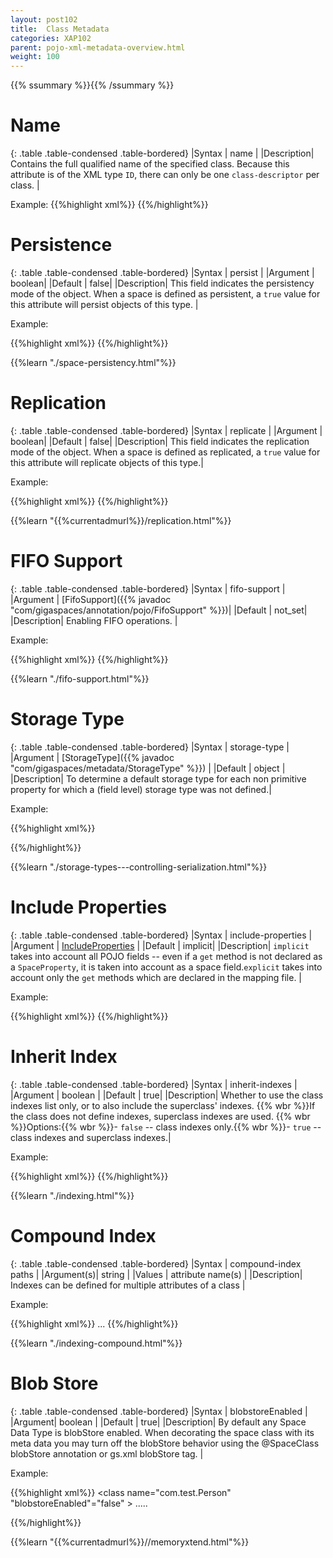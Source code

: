 ```yaml
---
layout: post102
title:  Class Metadata
categories: XAP102
parent: pojo-xml-metadata-overview.html
weight: 100
---
```


{{% ssummary %}}{{% /ssummary %}}


# Name

{: .table   .table-condensed  .table-bordered}
|Syntax     | name |
|Description| Contains the full qualified name of the specified class. Because this attribute is of the XML type `ID`, there can only be one `class-descriptor` per class. |

Example:
{{%highlight xml%}}
<gigaspaces-mapping>
	<class name="model.Person">
	</class>
</gigaspaces-mapping>
{{%/highlight%}}



# Persistence

{: .table   .table-condensed  .table-bordered}
|Syntax     | persist |
|Argument   | boolean|
|Default    | false|
|Description|  This field indicates the persistency mode of the object. When a space is defined as persistent, a `true` value for this attribute will persist objects of this type.  |

Example:

{{%highlight xml%}}
<gigaspaces-mapping>
	<class name="model.Person" persist="true">
	</class>
</gigaspaces-mapping>
{{%/highlight%}}


{{%learn "./space-persistency.html"%}}

# Replication

{: .table   .table-condensed  .table-bordered}
|Syntax     | replicate |
|Argument   | boolean|
|Default    | false|
|Description|  This field indicates the replication mode of the object. When a space is defined as replicated, a `true` value for this attribute will replicate objects of this type.|

Example:

{{%highlight xml%}}
<gigaspaces-mapping>
	<class name="model.Person" replicate="true">
	</class>
</gigaspaces-mapping>
{{%/highlight%}}


{{%learn "{{%currentadmurl%}}/replication.html"%}}


# FIFO Support

{: .table   .table-condensed  .table-bordered}
|Syntax     | fifo-support  |
|Argument   | [FifoSupport]({{% javadoc "com/gigaspaces/annotation/pojo/FifoSupport" %}})|
|Default    | not_set|
|Description| Enabling  FIFO operations.     |

Example:

{{%highlight xml%}}
<gigaspaces-mapping>
    <class name="model.Person" fifo-support="operation">
    </class>
</gigaspaces-mapping>
{{%/highlight%}}


{{%learn "./fifo-support.html"%}}

# Storage Type

{: .table   .table-condensed  .table-bordered}
|Syntax     | storage-type |
|Argument   | [StorageType]({{% javadoc "com/gigaspaces/metadata/StorageType" %}})          |
|Default    | object |
|Description| To determine a default storage type for each non primitive property for which a (field level) storage type was not defined.|

Example:

{{%highlight xml%}}
<gigaspaces-mapping>
    <class name="model.Person" storage-type="binary" />
</gigaspaces-mapping>

{{%/highlight%}}


{{%learn "./storage-types---controlling-serialization.html"%}}


# Include Properties

{: .table   .table-condensed  .table-bordered}
|Syntax     | include-properties |
|Argument   | [IncludeProperties](http://www.gigaspaces.com/docs/JavaDoc{{%currentversion%}}/com/gigaspaces/annotation/pojo/SpaceClass.IncludeProperties.html)      |
|Default    | implicit|
|Description| `implicit` takes into account all POJO fields -- even if a `get` method is not declared   as a `SpaceProperty`, it is taken into account as a space field.`explicit` takes into account only the `get` methods which are declared in the mapping file. |

Example:

{{%highlight xml%}}
<gigaspaces-mapping>
    <class name="model.Person" include-properties="explicit" />
</gigaspaces-mapping>
{{%/highlight%}}



# Inherit Index

{: .table   .table-condensed  .table-bordered}
|Syntax     | inherit-indexes |
|Argument   | boolean          |
|Default    | true|
|Description| Whether to use the class indexes list only, or to also include the superclass' indexes. {{% wbr %}}If the class does not define indexes, superclass indexes are used. {{% wbr %}}Options:{{% wbr %}}- `false` -- class indexes only.{{% wbr %}}- `true` -- class indexes and superclass indexes.|

Example:

{{%highlight xml%}}
<gigaspaces-mapping>
    <class name="model.Person" inherit-indexes="false" />
</gigaspaces-mapping>
{{%/highlight%}}

{{%learn "./indexing.html"%}}


# Compound Index

{: .table   .table-condensed  .table-bordered}
|Syntax     | compound-index paths |
|Argument(s)| string          |
|Values     | attribute name(s)   |
|Description| Indexes can be defined for multiple attributes of a class  |

Example:

{{%highlight xml%}}
<gigaspaces-mapping>
    <class name="Data" >
        <compound-index paths="data1, data2"/>
        ...
    </class>
</gigaspaces-mapping>
{{%/highlight%}}


{{%learn "./indexing-compound.html"%}}


# Blob Store

{: .table   .table-condensed  .table-bordered}
|Syntax     | blobstoreEnabled |
|Argument| boolean          |
|Default | true|
|Description| By default any Space Data Type is blobStore enabled. When decorating the space class with its meta data you may turn off the blobStore behavior using the @SpaceClass blobStore annotation or gs.xml blobStore tag.  |


Example:

{{%highlight xml%}}
<gigaspaces-mapping>
    <class name="com.test.Person" "blobstoreEnabled"="false" >
     .....
     </class>
</gigaspaces-mapping>

{{%/highlight%}}


{{%learn "{{%currentadmurl%}}//memoryxtend.html"%}}






